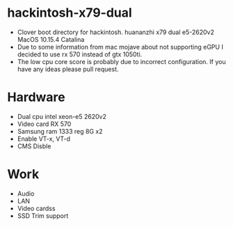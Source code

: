 # hackintosh-x79-dual
- Clover boot directory for hackintosh. huananzhi x79 dual e5-2620v2 MacOS 10.15.4 Catalina
- Due to some information from mac mojave about not supporting eGPU I decided to use rx 570 instead of gtx 1050ti.
- The low cpu core score is probably due to incorrect configuration. If you have any ideas please pull request.

# Hardware
- Dual cpu intel xeon-e5 2620v2
- Video card RX 570
- Samsung ram 1333 reg 8G x2
- Enable VT-x, VT-d
- CMS Disble

# Work
- Audio
- LAN
- Video cardss
- SSD Trim support
